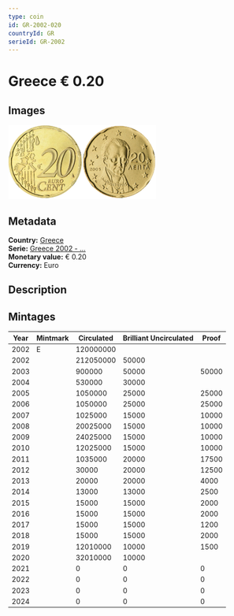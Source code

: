 ```yaml
---
type: coin
id: GR-2002-020
countryId: GR
serieId: GR-2002
---
```


# Greece € 0.20

## Images

<img src="../../../Images/common-2002-020.webp" height="150" alt="Front image"><img src="Images/greece-2002-020.webp" height="150" alt="Back image">

## Metadata

**Country:** [Greece](../index.md)\
**Serie:** [Greece 2002 - ...](index.md)\
**Monetary value:** € 0.20\
**Currency:** Euro

## Description

## Mintages

| Year | Mintmark | Circulated | Brilliant Uncirculated | Proof |
| ---- | -------- | ---------- | ---------------------- | ----- |
| 2002 | E        | 120000000  |                        |       |
| 2002 |          | 212050000  | 50000                  |       |
| 2003 |          | 900000     | 50000                  | 50000 |
| 2004 |          | 530000     | 30000                  |       |
| 2005 |          | 1050000    | 25000                  | 25000 |
| 2006 |          | 1050000    | 25000                  | 25000 |
| 2007 |          | 1025000    | 15000                  | 10000 |
| 2008 |          | 20025000   | 15000                  | 10000 |
| 2009 |          | 24025000   | 15000                  | 10000 |
| 2010 |          | 12025000   | 15000                  | 10000 |
| 2011 |          | 1035000    | 20000                  | 17500 |
| 2012 |          | 30000      | 20000                  | 12500 |
| 2013 |          | 20000      | 20000                  | 4000  |
| 2014 |          | 13000      | 13000                  | 2500  |
| 2015 |          | 15000      | 15000                  | 2000  |
| 2016 |          | 15000      | 15000                  | 2000  |
| 2017 |          | 15000      | 15000                  | 1200  |
| 2018 |          | 15000      | 15000                  | 2000  |
| 2019 |          | 12010000   | 10000                  | 1500  |
| 2020 |          | 32010000   | 10000                  |       |
| 2021 |          | 0          | 0                      | 0     |
| 2022 |          | 0          | 0                      | 0     |
| 2023 |          | 0          | 0                      | 0     |
| 2024 |          | 0          | 0                      | 0     |
